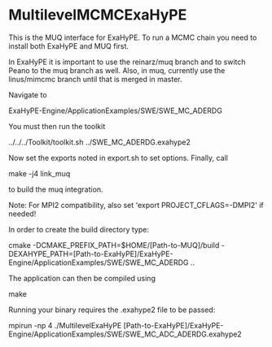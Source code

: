 # MultilevelMCMCExaHyPE

This is the MUQ interface for ExaHyPE. To run a MCMC chain you need to install both ExaHyPE and MUQ first.

In ExaHyPE it is important to use the reinarz/muq branch and to switch Peano to the muq branch as well.
Also, in muq, currently use the linus/mimcmc branch until that is merged in master.

Navigate to

  ExaHyPE-Engine/ApplicationExamples/SWE/SWE_MC_ADERDG

You must then run the toolkit

  ../../../Toolkit/toolkit.sh ../SWE_MC_ADERDG.exahype2

Now set the exports noted in export.sh to set options. Finally, call

  make -j4 link_muq

to build the muq integration.


Note: For MPI2 compatibility, also set 'export PROJECT_CFLAGS=-DMPI2' if needed!


In order to create the build directory type:

  cmake -DCMAKE_PREFIX_PATH=$HOME/[Path-to-MUQ]/build -DEXAHYPE_PATH=[Path-to-ExaHyPE]/ExaHyPE-Engine/ApplicationExamples/SWE/SWE_MC_ADERDG ..


The application can then be compiled using

  make


Running your binary requires the .exahype2 file to be passed:

  mpirun -np 4 ./MultilevelExaHyPE [Path-to-ExaHyPE]/ExaHyPE-Engine/ApplicationExamples/SWE/SWE_MC_ADC_ADERDG.exahype2
